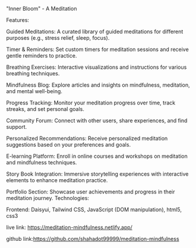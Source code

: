 "Inner Bloom" - A Meditation



Features:

Guided Meditations: A curated library of guided meditations for different purposes (e.g., stress relief, sleep, focus).

Timer & Reminders: Set custom timers for meditation sessions and receive gentle reminders to practice.

Breathing Exercises: Interactive visualizations and instructions for various breathing techniques.

Mindfulness Blog: Explore articles and insights on mindfulness, meditation, and mental well-being.

Progress Tracking: Monitor your meditation progress over time, track streaks, and set personal goals.

Community Forum: Connect with other users, share experiences, and find support.

Personalized Recommendations: Receive personalized meditation suggestions based on your preferences and goals.

E-learning Platform: Enroll in online courses and workshops on meditation and mindfulness techniques.

Story Book Integration: Immersive storytelling experiences with interactive elements to enhance meditation practice.

Portfolio Section: Showcase user achievements and progress in their meditation journey.
Technologies:

Frontend: Daisyui, Tailwind CSS, JavaScript (DOM manipulation), html5, css3


live link: https://meditation-mindfulness.netlify.app/

github  link:https://github.com/shahadot99999/meditation-mindfulness